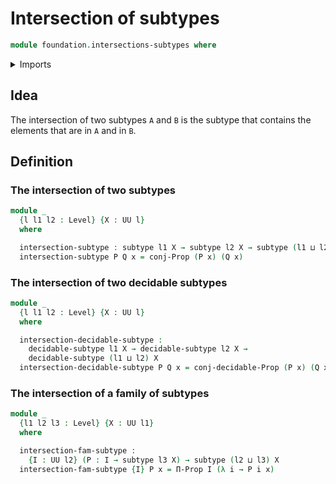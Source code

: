 # Intersection of subtypes

```agda
module foundation.intersections-subtypes where
```

<details><summary>Imports</summary>
```agda
open import foundation.conjunction
open import foundation.decidable-subtypes
open import foundation.double-powersets
open import foundation.propositions
open import foundation.subtypes
open import foundation.universe-levels
```
</details>

## Idea

The intersection of two subtypes `A` and `B` is the subtype that contains the elements that are in `A` and in `B`.

## Definition

### The intersection of two subtypes

```agda
module _
  {l l1 l2 : Level} {X : UU l}
  where

  intersection-subtype : subtype l1 X → subtype l2 X → subtype (l1 ⊔ l2) X
  intersection-subtype P Q x = conj-Prop (P x) (Q x)
```

### The intersection of two decidable subtypes

```agda
module _
  {l l1 l2 : Level} {X : UU l}
  where

  intersection-decidable-subtype :
    decidable-subtype l1 X → decidable-subtype l2 X →
    decidable-subtype (l1 ⊔ l2) X
  intersection-decidable-subtype P Q x = conj-decidable-Prop (P x) (Q x)
```

### The intersection of a family of subtypes

```agda
module _
  {l1 l2 l3 : Level} {X : UU l1}
  where

  intersection-fam-subtype :
    {I : UU l2} (P : I → subtype l3 X) → subtype (l2 ⊔ l3) X
  intersection-fam-subtype {I} P x = Π-Prop I (λ i → P i x)
```
